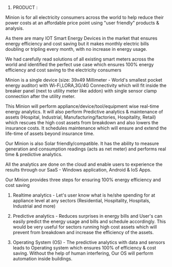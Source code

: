 1. PRODUCT :

Minion is for all electricity consumers across the world to help reduce their power costs at an affordable price point using "user friendly" products & analysis.

As there are many IOT Smart Energy Devices in the market that ensures energy efficiency and cost saving but it makes monthly electric bills doubling or tripling every month, with no increase in energy usage. 

We had carefully read solutions of all existing smart meters across the world and identified the perfect use case which ensures 100% energy efficiency and cost saving to the electricity consumers

Minion is a single device (size: 39x49 Millimeter - World's smallest pocket energy auditor) with Wi-Fi,LORA,3G/4G Connectivity which will fit inside the breaker panel (next to utility meter like addon) with single sensor clamp connection after the utility meter.

This Minion will perform appliance/device/tool/equipment wise real-time energy analytics. It will also perform Predictive analytics & maintenance of assets (Hospital, Industrial, Manufacturing/factories, Hospitality, Retail) which rescues the high cost assets from breakdown and also lowers the insurance costs. It schedules maintenance which will ensure and extend the life-time of assets beyond insurance time.

Our Minion is also Solar friendly/compatible. It has the ability to measure generation and consumption readings (acts as net meter) and performs real time & predictive analytics. 

All the analytics are done on the cloud and enable users to experience the results through our SaaS - Windows application, Android & IoS Apps.

Our Minion provides three steps for ensuring 100% energy efficiency and cost saving

1. Realtime analytics - Let's user know what is he/she spending for at appliance level at any sectors (Residential, Hospitality, Hospitals, Industrial and more)

2. Predictive analytics - Reduces surprises in energy bills and User's can easily predict the energy usage and bills and schedule accordingly. This would be very useful for sectors running high cost assets which will prevent from breakdown and increase the efficiency of the assets.

3. Operating System (OS) - The predictive analytics with data and sensors leads to Operating system which ensures 100% of efficiency & cost saving. Without the help of human interfering, Our OS will perform automation inside buildings. 

